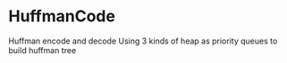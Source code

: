 # HuffmanCode
Huffman encode and decode
Using 3 kinds of heap as priority queues to build huffman tree
